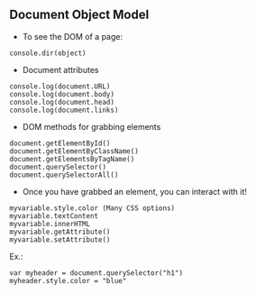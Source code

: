 ## Document Object Model

- To see the DOM of a page:

```
console.dir(object)
```

- Document attributes

```
console.log(document.URL)
console.log(document.body)
console.log(document.head)
console.log(document.links)
```

- DOM methods for grabbing elements

```
document.getElementById()
document.getElementByClassName()
document.getElementsByTagName()
document.querySelector()
document.querySelectorAll()
```

- Once you have grabbed an element, you can interact with it!

```
myvariable.style.color (Many CSS options)
myvariable.textContent
myvariable.innerHTML
myvariable.getAttribute()
myvariable.setAttribute()
```

Ex.:

```
var myheader = document.querySelector("h1")
myheader.style.color = "blue"
```
